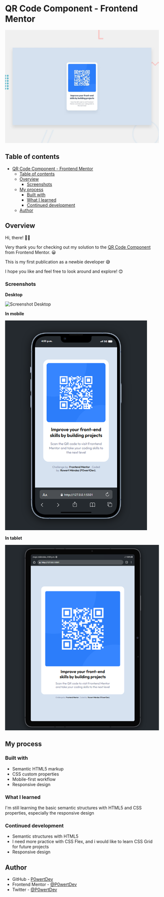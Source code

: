 # QR Code Component - Frontend Mentor

![QR Code Component challenge on Frontend Mentor](./public/desktop-preview.jpg)

## Table of contents

- [QR Code Component - Frontend Mentor](#qr-code-component---frontend-mentor)
  - [Table of contents](#table-of-contents)
  - [Overview](#overview)
    - [Screenshots](#screenshots)
  - [My process](#my-process)
    - [Built with](#built-with)
    - [What I learned](#what-i-learned)
    - [Continued development](#continued-development)
  - [Author](#author)

## Overview

Hi, there! 👋🏽

Very thank you for checking out my solution to the 
[QR Code Component](https://www.frontendmentor.io/challenges/qr-code-component-iux_sIO_H) from Frontend Mentor. 😀

This is my first publication as a newbie developer 😅 

I hope you like and feel free to look around and explore! 😊

### Screenshots

**Desktop**

![Screenshot Desktop](./public/screenshot-dktop.png "In desktop") 

**In mobile**

![Screenshot Mobile](./public/screenshot-mobile.png "In mobile") 

**In tablet**

![Screenshot Mobile](./public/screenshot-tablet.png "In tablet") 

## My process

### Built with

- Semantic HTML5 markup
- CSS custom properties
- Mobile-first workflow
- Responsive design

### What I learned

I'm still learning the basic semantic structures with HTML5 and CSS properties, especially the responsive design 

### Continued development

* Semantic structures with HTML5
* I need more practice with CSS Flex, and i would like to learn CSS Grid for future projects
* Responsive design

## Author

- GitHub - [P0wertDev](https://github.com/P0wertDev)
- Frontend Mentor - [@P0wertDev](https://www.frontendmentor.io/profile/P0wertDev)
- Twitter - [@P0wertDev](https://x.com/P0wertDev)

